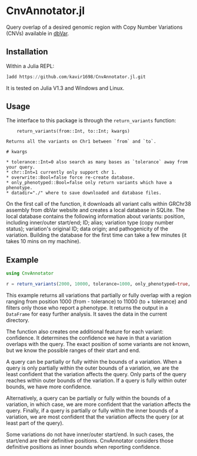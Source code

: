 # CnvAnnotator.jl

Query overlap of a desired genomic region with Copy Number Variations (CNVs) available in [dbVar](https://www.ncbi.nlm.nih.gov/dbvar).

## Installation

Within a Julia REPL:

```jl
]add https://github.com/kavir1698/CnvAnnotator.jl.git
```
It is tested on Julia V1.3 and Windows and Linux.

## Usage

The interface to this package is through the `return_variants` function:

```
    return_variants(from::Int, to::Int; kwargs)

Returns all the variants on Chr1 between `from` and `to`.

# kwargs

* tolerance::Int=0 also search as many bases as `tolerance` away from your query.
* chr::Int=1 currently only support chr 1. 
* overwrite::Bool=false force re-create database.
* only_phenotyped::Bool=false only return variants which have a phenotype.
* datadir="./" where to save downloaded and database files.
```

On the first call of the function, it downloads all variant calls within GRChr38 assembly from dbVar website and creates a local database in SQLite. The local database contains the following information about variants: position, including inner/outer start/end; ID; alias; variation type (copy number status); variation's original ID; data origin; and pathogenicity of the variation. Building the database for the first time can take a few minutes (it takes 10 mins on my machine).

## Example

```julia
using CnvAnnotator

r = return_variants(2000, 10000, tolerance=1000, only_phenotyped=true, datadir="./")
```

This example returns all variations that partially or fully overlap with a region ranging from position 1000 (from - tolerance) to 11000 (to + tolerance) and filters only those who report a phenotype. It returns the output in a `DataFrame` for easy further analysis. It saves the data in the current directory.

The function also creates one additional feature for each variant: confidence. It determines the confidence we have in that a variation overlaps with the query. The exact position of some variants are not known, but we know the possible ranges of their start and end. 

A query can be partially or fully within the bounds of a variation. When a query is only partially within the outer bounds of a variation, we are the least confident that the variation affects the query. Only parts of the query reaches within outer bounds of the variation. If a query is fully within outer bounds, we have more confidence.

Alternatively, a query can be partially or fully within the bounds of a variation, in which case, we are more confident that the variation affects the query. Finally, if a query is partially or fully within the inner bounds of a variation, we are most confident that the variation affects the query (or at least part of the query).

Some variations do not have inner/outer start/end. In such cases, the start/end are their definitive positions. CnvAnnotator considers those definitive positions as inner bounds when reporting confidence.
